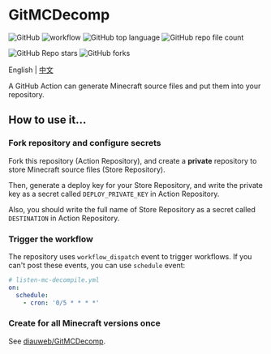 # GitMCDecomp

![GitHub](https://img.shields.io/github/license/Nickid2018/GitMCDecomp)
![workflow](https://github.com/Nickid2018/GitMCDecomp/actions/workflows/listen-mc-decompile.yml/badge.svg)
![GitHub top language](https://img.shields.io/github/languages/top/Nickid2018/GitMCDecomp)
![GitHub repo file count](https://img.shields.io/github/directory-file-count/Nickid2018/GitMCDecomp)

![GitHub Repo stars](https://img.shields.io/github/stars/Nickid2018/GitMCDecomp?style=social)
![GitHub forks](https://img.shields.io/github/forks/Nickid2018/GitMCDecomp?style=social)

English | [中文](README-zh_CN.md)

A GitHub Action can generate Minecraft source files and put them into your repository.

## How to use it...

### Fork repository and configure secrets

Fork this repository (Action Repository), and create a **private** repository to store
Minecraft source files (Store Repository).

Then, generate a deploy key for your Store Repository, and write the private key as
a secret called `DEPLOY_PRIVATE_KEY` in Action Repository.

Also, you should write the full name of Store Repository as a secret called
`DESTINATION` in Action Repository.

### Trigger the workflow

The repository uses `workflow_dispatch` event to trigger workflows. 
If you can't post these events, you can use `schedule` event:

```yaml
# listen-mc-decompile.yml
on:
  schedule:
    - cron: '0/5 * * * *'
```

### Create for all Minecraft versions once

See [diauweb/GitMCDecomp](https://github.com/diauweb/GitMCDecomp).